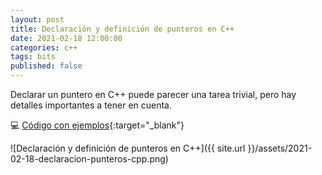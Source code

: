 ```yaml
---
layout: post
title: Declaración y definición de punteros en C++
date: 2021-02-18 12:00:00
categories: c++
tags: bits
published: false
---
```


Declarar un puntero en C++ puede parecer una tarea trivial, pero hay detalles importantes a tener en cuenta.

💻 [Código con ejemplos](https://repl.it/@programacionde1/Declaracion-y-definicion-de-punteros){:target="_blank"}

![Declaración y definición de punteros en C++]({{ site.url }}/assets/2021-02-18-declaracion-punteros-cpp.png)

